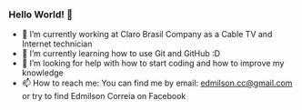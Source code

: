 ### Hello World! 👋

- 🔭 I’m currently working at Claro Brasil Company as a Cable TV and Internet technician
- 🌱 I’m currently learning how to use Git and GitHub :D
- 🤔 I’m looking for help with how to start coding and how to improve my knowledge
- 📫 How to reach me:
  You can find me by email: edmilson.cc@gmail.com
  or try to find Edmilson Correia on Facebook
